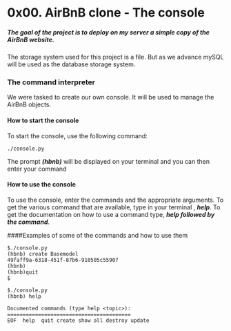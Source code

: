 # 0x00. AirBnB clone - The console

##### The goal of the project is to deploy on my server a simple copy of the AirBnB website.

The storage system used for this project is a file. But as we advance mySQL will be used as the database storage system.

### The command interpreter

We were tasked to create our own console. It will be used to manage the AirBnB objects.

#### How to start the console

To start the console, use the following command: 
```
./console.py
```
The  prompt ***(hbnb)*** will be displayed on your terminal and you can then enter your command

#### How to use the console

To use the console, enter the commands and the appropriate arguments. To get the various command that are available, type in your terminal , ***help***. To get the documentation on how to use a command type, ***help followed by the command***.

####Examples of some of the commands and how to use them

```
$./console.py
(hbnb) create Basemodel
49faff9a-6318-451f-87b6-910505c55907
(hbnb)
(hbnb)quit
$

$./console.py
(hbnb) help

Documented commands (type help <topic>):
========================================
EOF  help  quit create show all destroy update
```
